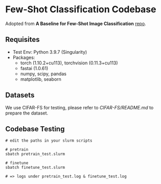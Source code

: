 # Few-Shot Classification Codebase

Adopted from **A Baseline for Few-Shot Image Classification** [repo](https://github.com/amazon-research/few-shot-baseline).

## Requisites
- Test Env: Python 3.9.7 (Singularity)
- Packages:
    - torch (1.10.2+cu113), torchvision (0.11.3+cu113)
    - fastai (1.0.61)
    - numpy, scipy, pandas
    - matplotlib, seaborn

## Datasets
We use CIFAR-FS for testing, please refer to *CIFAR-FS/README.md* to prepare the dataset.

## Codebase Testing
```
# edit the paths in your slurm scripts

# pretrain
sbatch pretrain_test.slurm

# finetune
sbatch finetune_test.slurm

# => logs under pretrain_test.log & finetune_test.log
```
